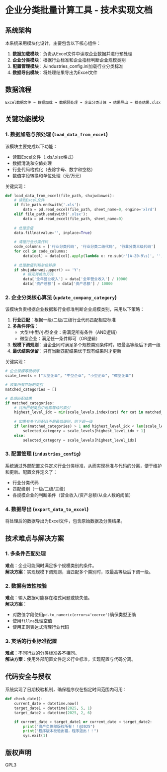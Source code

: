 # 企业分类批量计算工具 - 技术实现文档

## 系统架构

本系统采用模块化设计，主要包含以下核心组件：

1. **数据加载模块**：负责从Excel文件中读取企业数据并进行预处理
2. **企业分类模块**：根据行业标准和企业指标判断企业规模类别
3. **配置管理模块**：从industries_config.ini加载行业分类标准
4. **数据导出模块**：将处理结果导出为Excel文件

## 数据流程

```
Excel数据文件 → 数据加载 → 数据预处理 → 企业分类计算 → 结果导出 → 排查结果.xlsx
```

## 关键功能模块

### 1. 数据加载与预处理 (`load_data_from_excel`)

该模块主要完成以下功能：
- 读取Excel文件（.xls/.xlsx格式）
- 数据清洗和空值处理
- 行业代码格式化（去除字母、数字和空格）
- 数值字段转换和单位处理（元/万元）

关键实现：
```python
def load_data_from_excel(file_path, shujudanwei):
    # 读取Excel文件
    if file_path.endswith('.xls'):
        data = pd.read_excel(file_path, sheet_name=0, engine='xlrd')
    elif file_path.endswith('.xlsx'):
        data = pd.read_excel(file_path, sheet_name=0)
    
    # 处理空值
    data.fillna(value='', inplace=True)
    
    # 清理行业分类代码
    code_columns = ['行业分类代码', '行业分类二级代码', '行业分类三级代码']
    for col in code_columns:
        data[col] = data[col].apply(lambda x: re.sub(r'[A-Z0-9\s]', '', str(x)))
    
    # 处理数值列和单位转换
    if shujudanwei.upper() == 'Y':
        # 将元转换为万元
        data['全年营业收入'] = data['全年营业收入'] / 10000
        data['资产总额'] = data['资产总额'] / 10000
```

### 2. 企业分类核心算法 (`update_company_category`)

该模块负责根据企业数据和行业标准判断企业规模类别，采用以下策略：

1. **行业匹配**：根据一级/二级/三级行业代码匹配相应标准
2. **多条件评估**：
   - 大型/中型/小型企业：需满足所有条件（AND逻辑）
   - 微型企业：满足任一条件即可（OR逻辑）
3. **规模下调规则**：当企业同时满足多个规模类别条件时，取最高等级后下调一级
4. **最优结果保留**：只有当新匹配结果优于现有结果时才更新

关键实现：
```python
# 企业规模等级顺序
scale_levels = ["大型企业", "中型企业", "小型企业", "微型企业"]

# 收集所有匹配的类别
matched_categories = []

# 处理匹配结果
if matched_categories:
    # 找出匹配类别中最高等级的索引
    highest_level_idx = min(scale_levels.index(cat) for cat in matched_categories)
    
    # 如果有多个匹配且不是最低级别，则下调一级
    if len(matched_categories) > 1 and highest_level_idx < len(scale_levels) - 1:
        selected_category = scale_levels[highest_level_idx + 1]
    else:
        selected_category = scale_levels[highest_level_idx]
```

### 3. 配置管理 (`industries_config`)

系统通过外部配置文件定义行业分类标准，从而实现标准与代码的分离，便于维护和更新。配置文件定义了：
- 行业分类代码
- 匹配级别（一级/二级/三级）
- 各规模企业的判断条件（营业收入/资产总额/从业人数的阈值）

### 4. 数据导出 (`export_data_to_excel`)

将处理后的数据导出为Excel文件，包含原始数据及分类结果。

## 技术难点与解决方案

### 1. 多条件匹配处理

**难点**：企业可能同时满足多个规模类别的条件。  
**解决方案**：实现规模下调规则，当匹配多个类别时，取最高等级后下调一级。

### 2. 数据有效性校验

**难点**：输入数据可能存在格式问题或缺失值。  
**解决方案**：
- 对数值字段使用`pd.to_numeric(errors='coerce')`确保类型正确
- 使用`fillna`处理空值
- 使用正则表达式清理行业代码

### 3. 灵活的行业标准配置

**难点**：不同行业的分类标准各不相同。  
**解决方案**：使用外部配置文件定义行业标准，实现配置与代码分离。

## 代码安全与授权

系统实现了日期校验机制，确保程序仅在指定时间范围内可用：
```python
def check_date():
    current_date = datetime.now()
    target_date1 = datetime(2025, 5, 1)
    target_date2 = datetime(2025, 2, 6)

    if current_date > target_date1 or current_date < target_date2:
        print("资产负债部版权所有！！@2025")
        print("程序版本校验出错，程序退出！！")
        sys.exit(1)
```

## 版权声明

GPL3